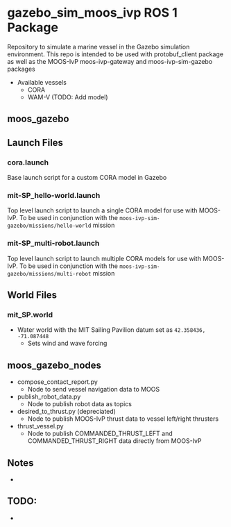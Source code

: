# gazebo_sim_moos_ivp ROS 1 Package
Repository to simulate a marine vessel in the Gazebo simulation environment. This repo is intended to be used with protobuf_client package as well as the MOOS-IvP moos-ivp-gateway and moos-ivp-sim-gazebo packages

* Available vessels
  * CORA
  * WAM-V (TODO: Add model)

## moos_gazebo
## Launch Files

### cora.launch
  Base launch script for a custom CORA model in Gazebo
### mit-SP_hello-world.launch
  Top level launch script to launch a single CORA model for use with MOOS-IvP. To be used in conjunction with the `moos-ivp-sim-gazebo/missions/hello-world` mission
### mit-SP_multi-robot.launch
  Top level launch script to launch multiple CORA models for use with MOOS-IvP. To be used in conjunction with the `moos-ivp-sim-gazebo/missions/multi-robot` mission

## World Files
### mit_SP.world
  * Water world with the MIT Sailing Pavilion datum set as `42.358436, -71.087448`
    * Sets wind and wave forcing 

## moos_gazebo_nodes
  * compose_contact_report.py
    * Node to send vessel navigation data to MOOS
  * publish_robot_data.py
    * Node to publish robot data as topics
  * desired_to_thrust.py (depreciated)
    * Node to publish MOOS-IvP thrust data to vessel left/right thrusters
  * thrust_vessel.py
    * Node to publish COMMANDED_THRUST_LEFT and COMMANDED_THRUST_RIGHT data directly from MOOS-IvP

## Notes
* 

## TODO:
* 
